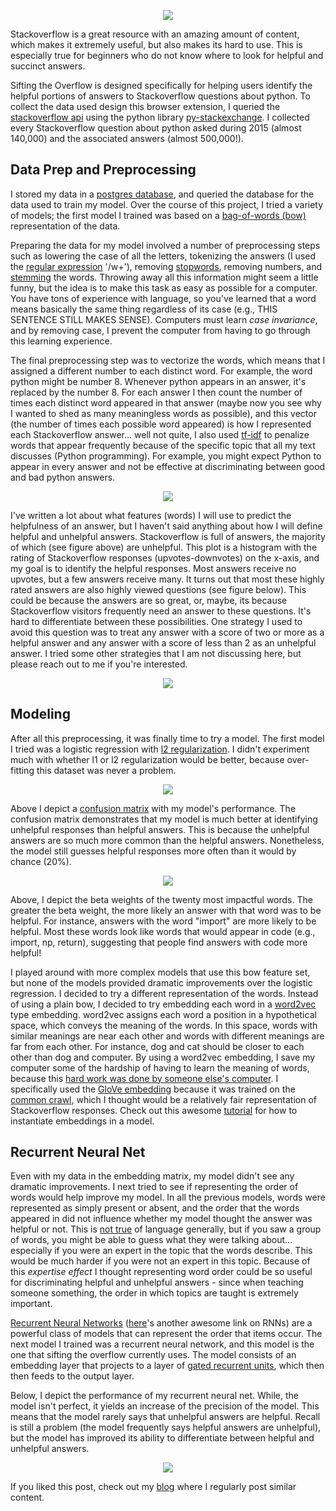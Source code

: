 
<p align="center">
  <img src="/static/web_images/website_sifting.png"/>
</p>

Stackoverflow is a great resource with an amazing amount of content, which makes it extremely useful, but also makes its hard to use. This is especially true for beginners who do not know where to look for helpful and succinct answers.

Sifting the Overflow is designed specifically for helping users identify the helpful portions of answers to Stackoverflow questions about python. To collect the data used design this browser extension, I queried the [stackoverflow api](https://api.stackexchange.com/docs) using the python library [py-stackexchange](https://github.com/lucjon/Py-StackExchange). I collected every Stackoverflow question about python asked during 2015 (almost 140,000) and the associated answers (almost 500,000!).

## Data Prep and Preprocessing

I stored my data in a [postgres database](https://www.postgresql.org/), and queried the database for the data used to train my model. Over the course of this project, I tried a variety of models; the first model I trained was based on a [bag-of-words (bow)](http://scikit-learn.org/stable/tutorial/text_analytics/working_with_text_data.html#bags-of-words) representation of the data.

Preparing the data for my model involved a number of preprocessing steps such as lowering the case of all the letters, tokenizing the answers (I used the [regular expression](http://regexr.com/) '/w+'), removing [stopwords](http://nlp.stanford.edu/IR-book/html/htmledition/dropping-common-terms-stop-words-1.html), removing numbers, and [stemming](http://nlp.stanford.edu/IR-book/html/htmledition/stemming-and-lemmatization-1.html) the words. Throwing away all this information might seem a little funny, but the idea is to make this task as easy as possible for a computer. You have tons of experience with language, so you've learned that a word means basically the same thing regardless of its case (e.g., THIS SENTENCE STILL MAKES SENSE). Computers must learn *case invariance*, and by removing case, I prevent the computer from having to go through this learning experience.

The final preprocessing step was to vectorize the words, which means that I assigned a different number to each distinct word. For example, the word python might be number 8. Whenever python appears in an answer, it's replaced by the number 8. For each answer I then count the number of times each distinct word appeared in that answer (maybe now you see why I wanted to shed as many meaningless words as possible), and this vector (the number of times each possible word appeared) is how I represented each Stackoverflow answer... well not quite, I also used [tf-idf](https://lizrush.gitbooks.io/algorithms-for-webdevs-ebook/content/chapters/tf-idf.html) to penalize words that appear frequently because of the specific topic that all my text discusses (Python programming). For example, you might expect Python to appear in every answer and not be effective at discriminating between good and bad python answers.  

<p align="center">
  <img src="/static/web_images/both_problem.png"/>
</p>

I've written a lot about what features (words) I will use to predict the helpfulness of an answer, but I haven't said anything about how I will define helpful and unhelpful answers. Stackoverflow is full of answers, the majority of which (see figure above) are unhelpful. This plot is a histogram with the rating of Stackoverflow responses (upvotes-downvotes) on the x-axis, and my goal is to identify the helpful responses. Most answers receive no upvotes, but a few answers receive many. It turns out that most these highly rated answers are also highly viewed questions (see figure below). This could be because the answers are so great, or, maybe, its because Stackoverflow visitors frequently need an answer to these questions. It's hard to differentiate between these possibilities. One strategy I used to avoid this question was to treat any answer with a score of two or more as a helpful answer and any answer with a score of less than 2 as an unhelpful answer. I tried some other strategies that I am not discussing here, but please reach out to me if you're interested.

<p align="center">
  <img src="/static/web_images/Score_by_View_Slide.png"/>
</p>

## Modeling

After all this preprocessing, it was finally time to try a model. The first model I tried was a logistic regression with [l2 regularization](https://www.quora.com/Why-is-L1-regularization-better-than-L2-regularization-provided-that-all-Norms-are-equivalent). I didn't experiment much with whether l1 or l2 regularization would be better, because over-fitting this dataset was never a problem.  

<p align="center">
  <img src="/static/web_images/LogReg_Perf2.png"/>
</p>

Above I depict a [confusion matrix](https://docs.wso2.com/display/ML100/Model+Evaluation+Measures) with my model's performance. The confusion matrix demonstrates that my model is much better at identifying unhelpful responses than helpful answers. This is because the unhelpful answers are so much more common than the helpful answers. Nonetheless, the model still guesses helpful responses more often than it would by chance (20%).

<p align="center">
  <img src="/static/web_images/lg_beta_weights.png"/>
</p>

Above, I depict the beta weights of the twenty most impactful words. The greater the beta weight, the more likely an answer with that word was to be helpful. For instance, answers with the word "import" are more likely to be helpful. Most these words look like words that would appear in code (e.g., import, np, return), suggesting that people find answers with code more helpful!

I played around with more complex models that use this bow feature set, but none of the models provided dramatic improvements over the logistic regression. I decided to try a different representation of the words. Instead of using a plain bow, I decided to try embedding each word in a [word2vec](https://www.tensorflow.org/tutorials/word2vec/) type embedding. word2vec assigns each word a position in a hypothetical space, which conveys the meaning of the words. In this space, words with similar meanings are near each other and words with different meanings are far from each other. For instance, dog and cat should be closer to each other than dog and computer. By using a word2vec embedding, I save my computer some of the hardship of having to learn the meaning of words, because this [hard work was done by someone else's computer](https://www.youtube.com/watch?v=N5b4_5hvOog). I specifically used the [GloVe embedding](http://nlp.stanford.edu/projects/glove/) because it was trained on the [common crawl](http://commoncrawl.org/), which I thought would be a relatively fair representation of Stackoverflow responses. Check out this awesome [tutorial](https://blog.keras.io/using-pre-trained-word-embeddings-in-a-keras-model.html) for how to instantiate embeddings in a model.

## Recurrent Neural Net

Even with my data in the embedding matrix, my model didn't see any dramatic improvements. I next tried to see if representing the order of words would help improve my model. In all the previous models, words were represented as simply present or absent, and the order that the words appeared in did not influence whether my model thought the answer was helpful or not. This is [not true](https://www.usingenglish.com/forum/threads/159727-The-importance-of-word-order) of language generally, but if you saw a group of words, you might be able to guess what they were talking about... especially if you were an expert in the topic that the words describe. This would be much harder if you were not an expert in this topic. Because of this *expertise effect* I thought representing word order could be so useful for discriminating helpful and unhelpful answers - since when teaching someone something, the order in which topics are taught is extremely important.

[Recurrent Neural Networks](http://neuralnetworksanddeeplearning.com/chap6.html) ([here](http://colah.github.io/posts/2015-08-Understanding-LSTMs/)'s another awesome link on RNNs) are a powerful class of models that can represent the order that items occur. The next model I trained was a recurrent neural network, and this model is the one that sifting the overflow currently uses. The model consists of an embedding layer that projects to a layer of [gated recurrent units](http://www.wildml.com/2015/10/recurrent-neural-network-tutorial-part-4-implementing-a-grulstm-rnn-with-python-and-theano/), which then then feeds to the output layer.

Below, I depict the performance of my recurrent neural net. While, the model isn't perfect, it yields an increase of the precision of the model. This means that the model rarely says that unhelpful answers are helpful. Recall is still a problem (the model frequently says helpful answers are unhelpful), but the model has improved its ability to differentiate between helpful and unhelpful answers.

<p align="center">
  <img src="/static/web_images/gru_confmat.png"/>
</p>

If you liked this post, check out my [blog](http://www.danvatterott.com/blog/) where I regularly post similar content.
